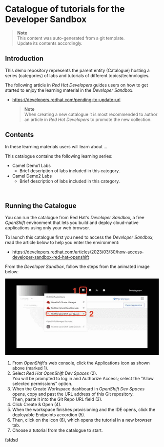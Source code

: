 # Catalogue of tutorials for the Developer Sandbox

> **Note**<br>
This content was auto-generated from a git template. \
Update its contents accordingly.

## Introduction

This demo repository represents the parent entity (Catalogue) hosting a series (categories) of labs and tutorials of different topics/technologies.

The following article in _Red Hat Developers_ guides users on how to get started to enjoy the learning material in the _Developer Sandbox_.

* https://developers.redhat.com/pending-to-update-url

    > **Note**<br>
    When creating a new catalogue it is most recommended to author an article in _Red Hat Developers_ to promote the new collection.

## Contents

In these learning materials users will learn about ...

This catalogue contains the following learning series:

* Camel Demo1 Labs
  * Brief description of labs included in this category.
* Camel Demo2 Labs
  * Brief description of labs included in this category.

<br/>

## Running the Catalogue

You can run the catalogue from Red Hat's _Developer Sandbox_, a free _OpenShift_ environment that lets you build and deploy cloud-native applications using only your web browser.

To launch this catalogue first you need to access the _Developer Sandbox_, read the article below to help you enter the environment:
* https://developers.redhat.com/articles/2023/03/30/how-access-developer-sandbox-red-hat-openshift

From the _Developer Sandbox_, follow the steps from the animated image below:

![Open the catalogue in Dev Spaces](/images/open-workspace.gif "Open the catalogue in Dev Spaces")

1. From _OpenShift_'s web console, click the Applications icon as shown above (marked 1).
1. Select _Red Hat OpenShift Dev Spaces_ (2). \
You will be prompted to log in and Authorize Access; select the "Allow selected permissions" option.
1. When the Create Workspace dashboard in _OpenShift Dev Spaces_ opens, copy and past the URL address of this Git repository. \
Then, paste it into the Git Repo URL field (3).
1. Click Create & Open (4).
1. When the workspace finishes provisioning and the IDE opens, click the deployable Endpoints accordion (5).
1. Then, click on the icon (6), which opens the tutorial in a new browser tab.
1. Choose a tutorial from the catalogue to start.

<a href="javascript:window.location">fsfdsd</a>